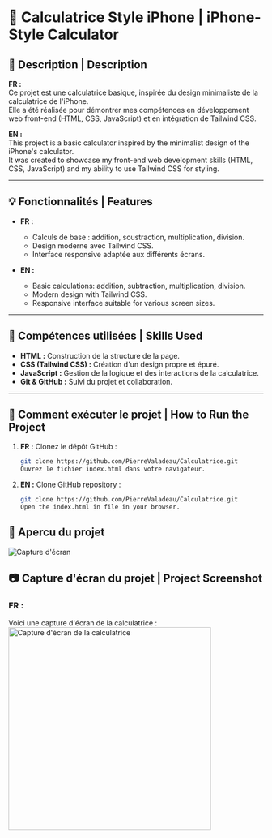 # 📱 Calculatrice Style iPhone | iPhone-Style Calculator

## 📝 Description | Description
**FR :**  
Ce projet est une calculatrice basique, inspirée du design minimaliste de la calculatrice de l'iPhone.  
Elle a été réalisée pour démontrer mes compétences en développement web front-end (HTML, CSS, JavaScript) et en intégration de Tailwind CSS.  

**EN :**  
This project is a basic calculator inspired by the minimalist design of the iPhone's calculator.  
It was created to showcase my front-end web development skills (HTML, CSS, JavaScript) and my ability to use Tailwind CSS for styling.  

---

## 💡 Fonctionnalités | Features
- **FR :**  
  - Calculs de base : addition, soustraction, multiplication, division.  
  - Design moderne avec Tailwind CSS.  
  - Interface responsive adaptée aux différents écrans.  

- **EN :**  
  - Basic calculations: addition, subtraction, multiplication, division.  
  - Modern design with Tailwind CSS.  
  - Responsive interface suitable for various screen sizes.  

---

## 🔧 Compétences utilisées | Skills Used
- **HTML :** Construction de la structure de la page.  
- **CSS (Tailwind CSS) :** Création d'un design propre et épuré.  
- **JavaScript :** Gestion de la logique et des interactions de la calculatrice.  
- **Git & GitHub :** Suivi du projet et collaboration.  

---

## 🚀 Comment exécuter le projet | How to Run the Project
1. **FR :** Clonez le dépôt GitHub :  
   ```bash
   git clone https://github.com/PierreValadeau/Calculatrice.git
   Ouvrez le fichier index.html dans votre navigateur.

1. **EN :** Clone GitHub repository :  
   ```bash
   git clone https://github.com/PierreValadeau/Calculatrice.git
   Open the index.html in file in your browser.
   

## 🌟 Apercu du projet 
 ![Capture d'écran](./screenshot.png)

 ## 📷 Capture d'écran du projet | Project Screenshot

### **FR :**  
Voici une capture d'écran de la calculatrice :  
<img src="screenshot.png" alt="Capture d'écran de la calculatrice" width="400" />


